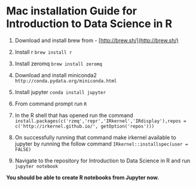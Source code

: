 # Mac installation Guide for Introduction to Data Science in R

1. Download and install brew from - [http://brew.sh/](http://brew.sh/) 

2. Install r 
`brew install r`

3. Install zeromq 
`brew install zeromq`

4. Download and install miniconda2  `http://conda.pydata.org/miniconda.html`

5. Install jupyter 
`conda install jupyter`

6. From command prompt run `R`

7. In the R shell that has opened run the command
```install.packages(c('rzmq','repr','IRkernel','IRdisplay'),repos = c('http://irkernel.github.io/', getOption('repos')))```

8. On successfully running that command make irkernel available to jupyter by running the follow command
```IRkernel::installspec(user = FALSE)```

9. Navigate to the repository for Introduction to Data Science in R and run 
`jupyter notebook`


**You should be able to create R notebooks from Jupyter now.**
